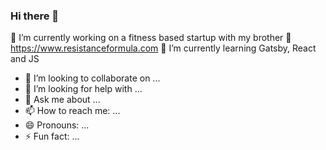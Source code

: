 ### Hi there 👋




  🔭 I’m currently working on a fitness based startup with my brother 🏃
    https://www.resistanceformula.com
  🌱 I’m currently learning Gatsby, React and JS
- 👯 I’m looking to collaborate on ...
- 🤔 I’m looking for help with ...
- 💬 Ask me about ...
- 📫 How to reach me: ...
- 😄 Pronouns: ...
- ⚡ Fun fact: ...

